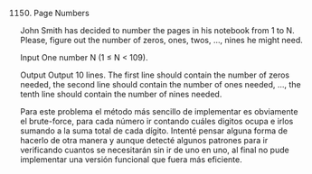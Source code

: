 1150. Page Numbers

John Smith has decided to number the pages in his notebook from 1 to N. Please, figure out the number of zeros, ones, twos, …, nines he might need.

Input
One number N (1 ≤ N < 109).


Output
Output 10 lines. The first line should contain the number of zeros needed, the second line should contain the number of ones needed, …, the tenth line should contain the number of nines needed.

Para este problema el método más sencillo de implementar es obviamente el brute-force, para cada número ir contando cuáles digitos ocupa e irlos sumando a la suma total de cada dígito. Intenté pensar alguna forma de hacerlo de otra manera y aunque detecté algunos patrones para ir verificando cuantos se necesitarán sin ir de uno en uno, al final no pude implementar una versión funcional que fuera más eficiente.
